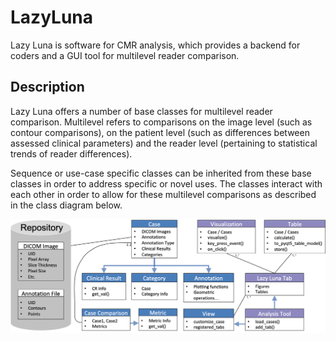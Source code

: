 # LazyLuna
Lazy Luna is software for CMR analysis, which provides a backend for coders and a GUI tool for multilevel reader comparison.

## Description
Lazy Luna offers a number of base classes for multilevel reader comparison. Multilevel refers to comparisons on the image level (such as contour comparisons), on the patient level (such as differences between assessed clinical parameters) and the reader level (pertaining to statistical trends of reader differences).

Sequence or use-case specific classes can be inherited from these base classes in order to address specific or novel uses. The classes interact with each other in order to allow for these multilevel comparisons as described in the class diagram below. 

<p align="center"> <img src="docs/Figure_classdiagram.png" width="750" title="Lazy Luna's Class Diagram!"> <p>